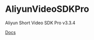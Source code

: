 # AliyunVideoSDKPro
Aliyun Short Video SDK Pro v3.3.4

[Docs](https://re-cover.github.io/AliyunVideoSDKPro/)


